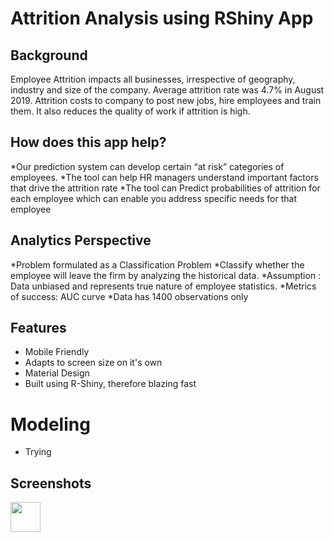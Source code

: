 # Attrition Analysis using RShiny App

## Background
Employee Attrition impacts all businesses, irrespective of geography, industry and size of the company. Average attrition rate was 4.7% in August 2019. Attrition costs to company to post new jobs, hire employees and train them. It also reduces the quality of work if attrition is high.

## How does this app help?
*Our prediction system can develop certain “at risk” categories of employees.
*The tool can help HR managers understand important factors that drive the attrition rate
*The tool can Predict probabilities of attrition for each employee which can enable you address specific needs for that employee

## Analytics Perspective

*Problem formulated as a Classification Problem
*Classify whether the employee will leave the firm by analyzing the historical data.
*Assumption : Data unbiased and represents true nature of employee statistics.
*Metrics of success: AUC curve
*Data has 1400 observations only

## Features
* Mobile Friendly 
* Adapts to screen size on it's own
* Material Design
* Built using R-Shiny, therefore blazing fast

# Modeling
* Trying 

## Screenshots
<img src="https://i.imgur.com/loGvOSu.png" width="48">
